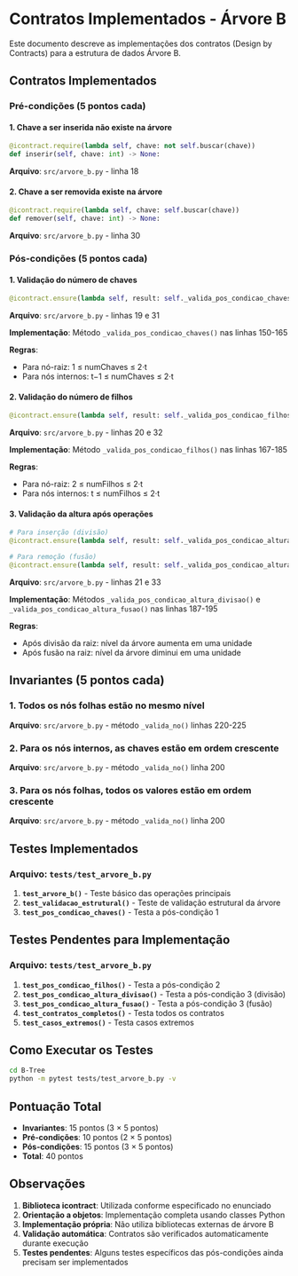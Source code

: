 # Contratos Implementados - Árvore B

Este documento descreve as implementações dos contratos (Design by Contracts) para a estrutura de dados Árvore B.

## Contratos Implementados

### Pré-condições (5 pontos cada)

#### 1. Chave a ser inserida não existe na árvore
```python
@icontract.require(lambda self, chave: not self.buscar(chave))
def inserir(self, chave: int) -> None:
```
**Arquivo**: `src/arvore_b.py` - linha 18

#### 2. Chave a ser removida existe na árvore
```python
@icontract.require(lambda self, chave: self.buscar(chave))
def remover(self, chave: int) -> None:
```
**Arquivo**: `src/arvore_b.py` - linha 30

### Pós-condições (5 pontos cada)

#### 1. Validação do número de chaves
```python
@icontract.ensure(lambda self, result: self._valida_pos_condicao_chaves())
```
**Arquivo**: `src/arvore_b.py` - linhas 19 e 31

**Implementação**: Método `_valida_pos_condicao_chaves()` nas linhas 150-165

**Regras**:
- Para nó-raiz: 1 ≤ numChaves ≤ 2·t
- Para nós internos: t−1 ≤ numChaves ≤ 2·t

#### 2. Validação do número de filhos
```python
@icontract.ensure(lambda self, result: self._valida_pos_condicao_filhos())
```
**Arquivo**: `src/arvore_b.py` - linhas 20 e 32

**Implementação**: Método `_valida_pos_condicao_filhos()` nas linhas 167-185

**Regras**:
- Para nó-raiz: 2 ≤ numFilhos ≤ 2·t
- Para nós internos: t ≤ numFilhos ≤ 2·t

#### 3. Validação da altura após operações
```python
# Para inserção (divisão)
@icontract.ensure(lambda self, result: self._valida_pos_condicao_altura_divisao())

# Para remoção (fusão)
@icontract.ensure(lambda self, result: self._valida_pos_condicao_altura_fusao())
```
**Arquivo**: `src/arvore_b.py` - linhas 21 e 33

**Implementação**: Métodos `_valida_pos_condicao_altura_divisao()` e `_valida_pos_condicao_altura_fusao()` nas linhas 187-195

**Regras**:
- Após divisão da raiz: nível da árvore aumenta em uma unidade
- Após fusão na raiz: nível da árvore diminui em uma unidade

## Invariantes (5 pontos cada)

### 1. Todos os nós folhas estão no mesmo nível
**Arquivo**: `src/arvore_b.py` - método `_valida_no()` linhas 220-225

### 2. Para os nós internos, as chaves estão em ordem crescente
**Arquivo**: `src/arvore_b.py` - método `_valida_no()` linha 200

### 3. Para os nós folhas, todos os valores estão em ordem crescente
**Arquivo**: `src/arvore_b.py` - método `_valida_no()` linha 200

## Testes Implementados

### Arquivo: `tests/test_arvore_b.py`

1. **`test_arvore_b()`** - Teste básico das operações principais
2. **`test_validacao_estrutural()`** - Teste de validação estrutural da árvore
3. **`test_pos_condicao_chaves()`** - Testa a pós-condição 1

## Testes Pendentes para Implementação

### Arquivo: `tests/test_arvore_b.py`

1. **`test_pos_condicao_filhos()`** - Testa a pós-condição 2
2. **`test_pos_condicao_altura_divisao()`** - Testa a pós-condição 3 (divisão)
3. **`test_pos_condicao_altura_fusao()`** - Testa a pós-condição 3 (fusão)
4. **`test_contratos_completos()`** - Testa todos os contratos
5. **`test_casos_extremos()`** - Testa casos extremos

## Como Executar os Testes

```bash
cd B-Tree
python -m pytest tests/test_arvore_b.py -v
```

## Pontuação Total

- **Invariantes**: 15 pontos (3 × 5 pontos)
- **Pré-condições**: 10 pontos (2 × 5 pontos)
- **Pós-condições**: 15 pontos (3 × 5 pontos)
- **Total**: 40 pontos

## Observações

1. **Biblioteca icontract**: Utilizada conforme especificado no enunciado
2. **Orientação a objetos**: Implementação completa usando classes Python
3. **Implementação própria**: Não utiliza bibliotecas externas de árvore B
4. **Validação automática**: Contratos são verificados automaticamente durante execução
5. **Testes pendentes**: Alguns testes específicos das pós-condições ainda precisam ser implementados 